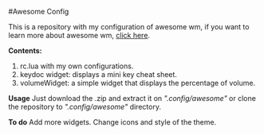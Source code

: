#Awesome Config

This is a repository with my configuration of awesome wm, if you want to
learn more about awesome wm, [click here]("https://awesome.naquadah.org/").

**Contents:**
1. rc.lua with my own configurations.
2. keydoc widget: displays a mini key cheat sheet.
3. volumeWidget: a simple widget that displays the percentage of volume.

**Usage**
Just download the .zip and extract it on _".config/awesome"_ or clone the
repository to _".config/awesome"_ directory.

**To do**
Add more widgets.
Change icons and style of the theme.



